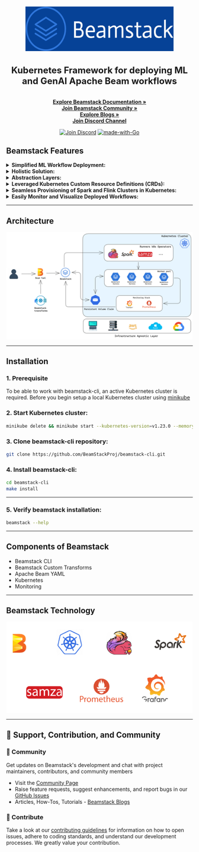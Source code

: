 <p align="center">
  <picture>
    <source srcset="./assets/beamstack-logo.png">
    <img width="400" height="120" src="./assets/beamstack.png">
  </picture>
  <h1 align="center" style="font-size: 24px;">Kubernetes Framework for deploying ML and GenAI Apache Beam workflows</h1>
</p>  

<p> </p>

<p align="center">
  <br>
  <a href="https://beamstack.netlify.app/docs/" rel="nofollow"><strong>Explore Beamstack Documentation »</strong></a>
  <br>
  <a href="https://beamstack.netlify.app/community/"><strong>Join Beamstack Community »</strong></a>
  <br>
  <a href="https://beamstack.netlify.app/blog/"><strong>Explore Blogs »</strong></a>
  <br>
  <a href="https://discord.gg/fYNnNVaEFK"><strong>Join Discord Channel</strong></a>
</p>

</p>
<p align="center">
<a href="https://discord.gg/fYNnNVaEFK"><img src="https://img.shields.io/badge/Join%20us%20on-Discord-e01563.svg" alt="Join Discord"></a>
<a href="http://golang.org"><img src="https://img.shields.io/badge/Made%20with-Go-1f425f.svg" alt="made-with-Go"></a>

## **Beamstack Features**

<details>
  <summary><b>Simplified ML Workflow Deployment:</b></summary>
  <ul>
    <li>Beamstack simplifies the deployment of machine learning workflows on Kubernetes.</li>
  </ul>
</details>

<details>
  <summary><b>Holistic Solution:</b></summary>
  <ul>
    <li>Beamstack offers an all-encompassing solution for managing machine learning pipelines, data processing workflows, and deployment infrastructure.</li>
  </ul>
</details>

<details>
  <summary><b>Abstraction Layers:</b></summary>
  <ul>
    <li>Beamstack introduces abstraction layers that streamline the deployment of Apache Beam Pipelines in Kubernetes.</li>
  </ul>
</details>

<details>
  <summary><b>Leveraged Kubernetes Custom Resource Definitions (CRDs):</b></summary>
  <ul>
    <li>Beamstack uses Kubernetes CRDs to extend the Kubernetes API, allowing smooth integration of machine learning-specific resources.</li>
  </ul>
</details>

<details>
  <summary><b>Seamless Provisioning of Spark and Flink Clusters in Kubernetes:</b></summary>
  <ul>
    <li>Beamstack incorporates features that spin up spark and flink clusters in Kubernetes for running Apache Beam Jobs</li>
  </ul>
</details>

<details>
  <summary><b>Easily Monitor and Visualize Deployed Workflows:</b></summary>
  <ul>
    <li>Beamstack seamlessly integrates with Prometheus and Grafana to visualize the states of the deployed workflows in real time.</li>
  </ul>
</details>  
  
---  

## **Architecture** 
<p align="center"><img src="./assets/beamstack-arch.png"></p>
  
--- 

## **Installation**  

### 1. Prerequisite
To be able to work with beamstack-cli, an active Kubernetes cluster is required. Before you begin 
setup a local Kubernetes cluster using [minikube](https://minikube.sigs.k8s.io/docs/start)

### 2. Start Kubernetes cluster:  
```bash
minikube delete && minikube start --kubernetes-version=v1.23.0 --memory=6g --bootstrapper=kubeadm --extra-config=kubelet.authentication-token-webhook=true --extra-config=kubelet.authorization-mode=Webhook --extra-config=scheduler.bind-address=0.0.0.0 --extra-config=controller-manager.bind-address=0.0.0.0
``` 

### 3. Clone beamstack-cli repository:
   
```bash
git clone https://github.com/BeamStackProj/beamstack-cli.git
```  

### 4. Install beamstack-cli:  
  
```bash
cd beamstack-cli
make install
```

---

### 5. Verify beamstack installation:  
  
```bash
beamstack --help
```

---

## **Components of Beamstack** 

- Beamstack CLI
- Beamstack Custom Transforms
- Apache Beam YAML 
- Kubernetes
- Monitoring

---

## **Beamstack Technology**  

<p align="center"><img src="./assets/beamstack-tech.png"></p>

---

## :muscle: **Support, Contribution, and Community**
 
### :busts_in_silhouette: Community
 
Get updates on Beamstack's development and chat with project maintainers, contributors, and community members  
- Visit the [Community Page](https://beamstack.netlify.app/community/)
- Raise feature requests, suggest enhancements, and report bugs in our [GitHub Issues](https://github.com/BeamStackProj/beamstack-cli/issues)
- Articles, How-Tos, Tutorials - [Beamstack Blogs](https://beamstack.netlify.app/blog/)

### :handshake: Contribute
 
Take a look at our [contributing guidelines](https://beamstack.netlify.app/docs/contribution-guidelines) for information on how to open issues, adhere to coding standards, and understand our development processes. We greatly value your contribution.
